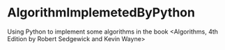 # AlgorithmImplemetedByPython
Using Python to implement some algorithms in the book &lt;Algorithms, 4th Edition by Robert Sedgewick and Kevin Wayne>
